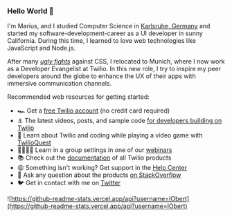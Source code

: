 ### Hello World 🦁

I'm Marius, and I studied Computer Science in [Karlsruhe, Germany](https://www.karlsruhe.dhbw.de/) and started my software-development-career as a UI developer in sunny California. During this time, I learned to love web technologies like JavaScript and Node.js.

After many [*ugly fights*](https://giphy.com/gifs/frustrated-annoyed-programming-yYSSBtDgbbRzq)  against CSS, I relocated to Munich, where I now work as a Developer Evangelist at Twilio. In this new role, I try to inspire my peer developers around the globe to enhance the UX of their apps with immersive communication channels.

Recommended web resources for getting started:
- 🏎 Get a [free Twilio account](https://www.twilio.com/try-twilio) (no credit card required)
- ⚓️ The latest videos, posts, and sample code [for developers building on Twilio](https://www.twilio.com/ahoy)
- 👾 Learn about Twilio and coding while playing a video game with [TwilioQuest](https://www.twilio.com/quest)
- 👩‍💻🧑‍💻 Learn in a group settings in one of our [webinars](https://www.twilio.com/go/developer-webinars)
- 📚 Check out the [documentation](https://www.twilio.com/docs) of all Twilio products
- 😩 Something isn't working? Get support in the [Help Center](https://support.twilio.com/hc/en-us/categories/203263388-Programmable-Messaging)
- 💬 Ask any question about the products [on StackOverflow](https://stackoverflow.com/questions/tagged/twilio) 
- 🐦 Get in contact with me on [Twitter](https://twitter.com/IObert_)


![https://github-readme-stats.vercel.app/api?username=IObert](https://github-readme-stats.vercel.app/api?username=IObert)
